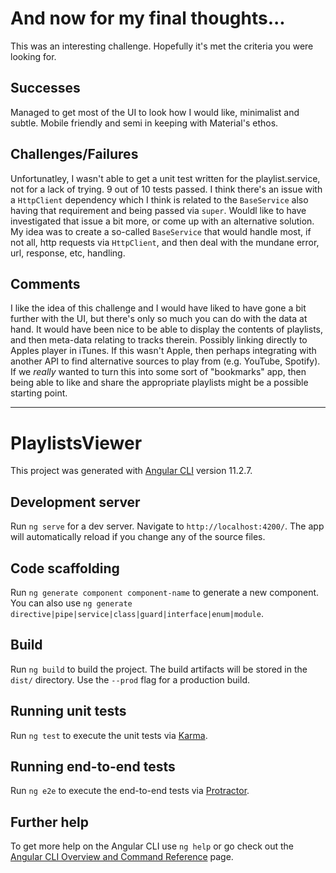 # And now for my final thoughts...

This was an interesting challenge. Hopefully it's met the criteria you were looking for.

## Successes

Managed to get most of the UI to look how I would like, minimalist and subtle. Mobile friendly and semi in keeping with Material's ethos.

## Challenges/Failures

Unfortunatley, I wasn't able to get a unit test written for the playlist.service, not for a lack of trying. 9 out of 10 tests passed. I think there's an issue with a `HttpClient` dependency which I think is related to the `BaseService` also having that requirement and being passed via `super`. Wouldl like to have investigated that issue a bit more, or come up with an alternative solution. My idea was to create a so-called `BaseService` that would handle most, if not all, http requests via `HttpClient`, and then deal with the mundane error, url, response, etc, handling.

## Comments

I like the idea of this challenge and I would have liked to have gone a bit further with the UI, but there's only so much you can do with the data at hand. It would have been nice to be able to display the contents of playlists, and then meta-data relating to tracks therein. Possibly linking directly to Apples player in iTunes. If this wasn't Apple, then perhaps integrating with another API to find alternative sources to play from (e.g. YouTube, Spotify). If we _really_ wanted to turn this into some sort of "bookmarks" app, then being able to like and share the appropriate playlists might be a possible starting point.

---

# PlaylistsViewer

This project was generated with [Angular CLI](https://github.com/angular/angular-cli) version 11.2.7.

## Development server

Run `ng serve` for a dev server. Navigate to `http://localhost:4200/`. The app will automatically reload if you change any of the source files.

## Code scaffolding

Run `ng generate component component-name` to generate a new component. You can also use `ng generate directive|pipe|service|class|guard|interface|enum|module`.

## Build

Run `ng build` to build the project. The build artifacts will be stored in the `dist/` directory. Use the `--prod` flag for a production build.

## Running unit tests

Run `ng test` to execute the unit tests via [Karma](https://karma-runner.github.io).

## Running end-to-end tests

Run `ng e2e` to execute the end-to-end tests via [Protractor](http://www.protractortest.org/).

## Further help

To get more help on the Angular CLI use `ng help` or go check out the [Angular CLI Overview and Command Reference](https://angular.io/cli) page.
